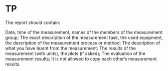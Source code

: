 # TP

The report should contain:

Date, time of the measurement, names of the members of the measurement group;
The exact description of the measurement task, the used equipment, the description of the measurement process or method;
The description of what you have learnt from the measurement;
The results of the measurement (with units), the plots (if asked);
The evaluation of the measurement results;
 It is not allowed to copy each other’s measurement results.